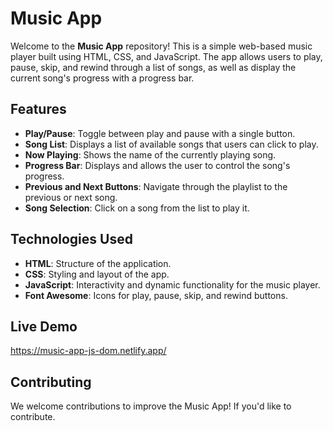 # Music App

Welcome to the **Music App** repository! This is a simple web-based music player built using HTML, CSS, and JavaScript. The app allows users to play, pause, skip, and rewind through a list of songs, as well as display the current song's progress with a progress bar.

## Features
- **Play/Pause**: Toggle between play and pause with a single button.
- **Song List**: Displays a list of available songs that users can click to play.
- **Now Playing**: Shows the name of the currently playing song.
- **Progress Bar**: Displays and allows the user to control the song's progress.
- **Previous and Next Buttons**: Navigate through the playlist to the previous or next song.
- **Song Selection**: Click on a song from the list to play it.

## Technologies Used
- **HTML**: Structure of the application.
- **CSS**: Styling and layout of the app.
- **JavaScript**: Interactivity and dynamic functionality for the music player.
- **Font Awesome**: Icons for play, pause, skip, and rewind buttons.

## Live Demo
https://music-app-js-dom.netlify.app/

## Contributing

We welcome contributions to improve the Music App! If you'd like to contribute.
